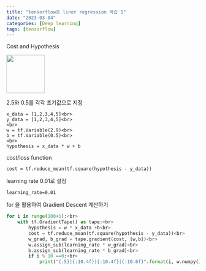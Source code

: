 ```yaml
---
title: "tensorflow로 liner regression 학습 1"
date: "2023-03-04"
categories: [Deep learning]
tags: [tensorflow]
---
```



Cost and Hypothesis

<img src="{{site.url}}/images/2023-03-03/2023-03-04-i1.png" title="" alt="" width="100">

2.5와 0.5를 각각 초기값으로 지정

```
x_data = [1,2,3,4,5]<br>
y_data = [1,2,3,4,5]<br>
<br>
w = tf.Variable(2.9)<br>
b = tf.Variable(0.5)<br>
<br>
hypothesis = x_data * w + b
```

cost/loss function

```
cost = tf.reduce_mean(tf.square(hypothesis - y_data))
```

learning rate 0.01로 설정

```
learning_rate=0.01
```


for 을 활용하여 Gradient Descent 계산하기

```python
for i in range(100+1):<br>     
    with tf.GradientTape() as tape:<br>  
        hypothesis = w * x_data +b<br>  
        cost = tf.reduce_mean(tf.square(hypothesis - y_data))<br>  
        w_grad, b_grad = tape.gradient(cost, [w,b])<br>  
        w.assign_sub(learning_rate * w_grad)<br>  
        b.assign_sub(learning_rate * b_grad)<br>    
        if i % 10 ==0:<br>  
            print("{:5}|{:10.4f}|{:10.4f}|{:10.6f}".format(i, w.numpy(), b.numpy(), cost))
```






[def]: ./images/hc.png